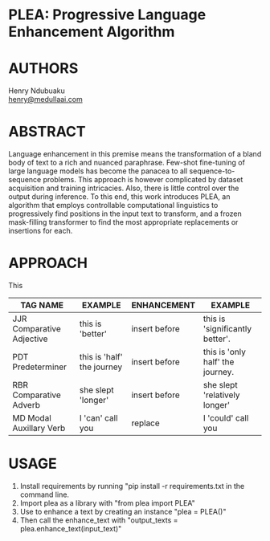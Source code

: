 # PLEA: Progressive Language Enhancement Algorithm

# AUTHORS
Henry Ndubuaku\
henry@medullaai.com

# ABSTRACT
Language enhancement in this premise means the transformation of a bland body of text to a rich and nuanced paraphrase. Few-shot fine-tuning of large language models has become the panacea to all sequence-to-sequence problems. This approach is however complicated by dataset acquisition and training intricacies. Also, there is little control over the output during inference. To this end, this work introduces PLEA, an algorithm that employs controllable computational linguistics to progressively find positions in the input text to transform, and a frozen mask-filling transformer to find the most appropriate replacements or insertions for each.


# APPROACH
This 

| TAG  NAME                  | EXAMPLE                    | ENHANCEMENT    | EXAMPLE                            |
| -------------------------- | -------------------------- | -------------- | ---------------------------------- |
| JJR  Comparative Adjective | this is 'better'           | insert before  | this is 'significantly better'.    |
| PDT  Predeterminer         | this is 'half' the journey | insert before  | this is 'only half' the journey.   |
| RBR  Comparative Adverb    | she slept 'longer'         | insert before  | she slept 'relatively longer'      |
| MD   Modal Auxillary Verb  | I 'can' call you           | replace        | I 'could' call you                 |

# USAGE
1. Install requirements by running "pip install -r requirements.txt in the command line.
2. Import plea as a library with "from plea import PLEA"
3. Use to enhance a text by creating an instance "plea = PLEA()"
4. Then call the enhance_text with "output_texts = plea.enhance_text(input_text)"

